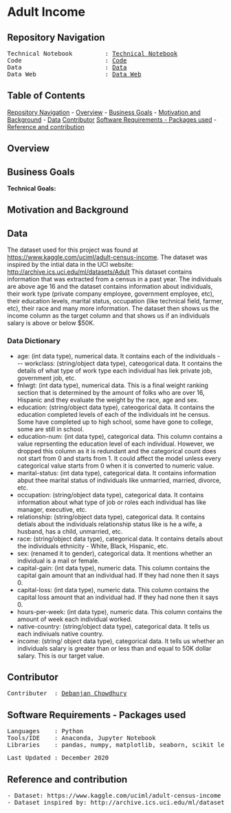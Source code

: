 # Adult Income

## Repository Navigation
<pre>
Technical Notebook         : <a href=>Technical Notebook</a>
Code                       : <a href=>Code</a>
Data                       : <a href=>Data</a>
Data Web                   : <a href=>Data Web</a>
</pre>

## Table of Contents
[Repository Navigation](#repository-navigation) -
[Overview](#overview) -
[Business Goals](#business-goals) -
[Motivation and Background](#motivation-and-background) -
[Data](#data) 
[Contributor](#contributor)
[Software Requirements - Packages used](#software-requirements--packages-used) -
[Reference and contribution](#reference-and-contribution)

## Overview


## Business Goals


**Technical Goals:**


## Motivation and Background


## Data

The dataset used for this project was found at 
https://www.kaggle.com/uciml/adult-census-income.
The dataset was inspired by the intial data in the UCI website: 
http://archive.ics.uci.edu/ml/datasets/Adult
This dataset contains information that was extracted from a census in a past year. The individuals are above age 16 and the dataset contains information about individuals, their work type (private company employee, government employee, etc), their education levels, marital status, occupation (like technical field, farmer, etc), their race and many more information. The dataset then shows us the income column as the target column and that shows us if an individuals salary is above or below $50K. 

### Data Dictionary

- age: (int data type), numerical data. It contains each of the individuals - -- workclass: (string/object data type), cateogorical data. It contains the details of what type of work type each individual has liek private job, government job, etc. 
- fnlwgt: (int data type), numerical data. This is a final weight ranking section that is determined by the amount of folks who are over 16, Hispanic and they evaluate the weight by the race, age and sex. 
- education: (string/object data type), cateogorical data. It contains the education completed levels of each of the individuals int he census. Some have completed up to high school, some have gone to college, some are still in school.
- education-num: (int data type), categorical data. This column contains a value reprsenting the education level of each individual. However, we dropped this column as it is redundant and the categorical count does not start from 0 and starts from 1. It could affect the model unless every categorical value starts from 0 when it is converted to numeric value.
- marital-status: (int data type), categorical data. It contains information abput thee marital status of individuals like unmarried, married, divorce, etc.
- occupation: (string/object data type), categorical data. It contains information about what type of job or roles each individual has like manager, executive, etc. 
- relationship: (string/object data type), categorical data. It contains detials about the individuals relationship status like is he a wife, a husband, has a child, unmarried, etc. 
- race: (string/object data type), categorical data. It contains details about the individuals ethnicity - White, Black, Hispanic, etc.
- sex: (renamed it to gender), categorical data. It mentions whether an individual is a mail or female.
- capital-gain: (int data type), numeric data. This column contains the capital gain amount that an individual had. If they had none then it says 0. 
- capital-loss: (int data type), numeric data. This column contains the capital loss amount that an individual had. If they had none then it says 0. 
- hours-per-week: (int data type), numeric data. This column contains the amount of week each individual worked. 
- native-country: (string/object data type), categorical data. It tells us each indiviuals native country.
- income: (string/ object data type), categorical data. It tells us whether an individuals salary is greater than or less than and equal to 50K dollar salary. This is our target value. 

##  Contributor
<pre>
Contributer  : <a href=https://github.com/Debanjan-C>Debanjan Chowdhury</a>
</pre>

##  Software Requirements - Packages used
<pre>
Languages    : Python
Tools/IDE    : Anaconda, Jupyter Notebook
Libraries    : pandas, numpy, matplotlib, seaborn, scikit learn
</pre>

<pre>
Last Updated : December 2020
</pre>

## Reference and contribution
<pre>
- Dataset: https://www.kaggle.com/uciml/adult-census-income
- Dataset inspired by: http://archive.ics.uci.edu/ml/datasets/Adult
</pre>
